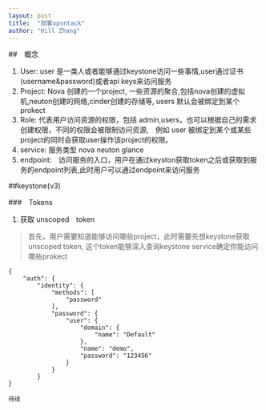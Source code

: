 ```yaml
---
layout: post
title:  "部署opsntack"
author: "Hill Zhang"
---
```

##　概念
1. User: user 是一类人或者能够通过keystone访问一些事情,user通过证书(username&password)或者api keys来访问服务
2. Project: Nova 创建的一个project, 一些资源的聚合,包括nova创建的虚拟机,neuton创建的网络,cinder创建的存储等, users 默认会被绑定到某个prokect
3. Role: 代表用户访问资源的权限，包括 admin,users，也可以根据自己的需求创建权限，不同的权限会被限制访问资源,　例如 user 被绑定到某个或某些project的同时会获取user操作该project的权限。
4. service: 服务类型 nova neuton glance
5. endpoint:　访问服务的入口，用户在通过keyston获取token之后或获取到服务的endpoint列表,此时用户可以通过endpoint来访问服务

##keystone(v3)

###　Tokens

1. 获取 unscoped　token
> 首先，用户需要知道能够访问哪些project，此时需要先想keystone获取　unscoped token, 这个token能够深入查询keystone service确定你能访问哪些prokect

```
{
    "auth": {
        "identity": {
            "methods": [
                "password"
            ],
            "password": {
                "user": {
                    "domain": {
                        "name": "Default"
                    },
                    "name": "demo",
                    "password": "123456"
                }
            }
        }
}
```
	
    待续

